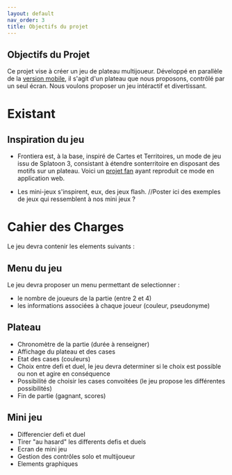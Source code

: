 ```yaml
---
layout: default
nav_order: 3
title: Objectifs du projet
---
```


## Objectifs du Projet
Ce projet vise à créer un jeu de plateau multijoueur. Développé en parallèle de la [version mobile](https://github.com/Makerspace-Amiens/2024-FrontieraApp), il s'agit d'un plateau que nous proposons, contrôlé par un seul écran. Nous voulons proposer un jeu intéractif et divertissant.

# Existant
## Inspiration du jeu
* Frontiera est, à la base, inspiré de Cartes et Territoires, un mode de jeu issu de Splatoon 3, consistant à étendre sonterritoire en disposant des motifs sur un plateau. Voici un [projet fan](https://github.com/AndrioCelos/TableturfBattleApp/tree/main) ayant reproduit ce mode en application web. 

* Les mini-jeux s'inspirent, eux, des jeux flash. //Poster ici des exemples de jeux qui ressemblent à nos mini jeux ?

# Cahier des Charges
Le jeu devra contenir les elements suivants :

## Menu du jeu
Le jeu devra proposer un menu permettant de selectionner : 
* le nombre de joueurs de la partie (entre 2 et 4)
* les informations associées à chaque joueur (couleur, pseudonyme)

## Plateau
* Chronomètre de la partie (durée à renseigner)
* Affichage du plateau et des cases
* Etat des cases (couleurs)
* Choix entre defi et duel, le jeu devra determiner si le choix est possible ou non et agire en conséquence
* Possibilité de choisir les cases convoitées (le jeu propose les différentes possibilités)
* Fin de partie (gagnant, scores)
  
## Mini jeu
* Differencier defi et duel
* Tirer "au hasard" les differents defis et duels
* Ecran de mini jeu
* Gestion des contrôles solo et multijoueur
* Elements graphiques
